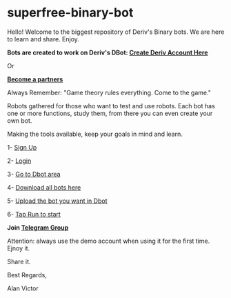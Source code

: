 # superfree-binary-bot
Hello! Welcome to the biggest repository of Deriv's Binary bots. We are here to learn and share. Enjoy.

**Bots are created to work on Deriv's DBot:
[Create Deriv Account Here](https://track.deriv.com/_h1BT0Uryldi34Ib7uprVbWNd7ZgqdRLk/1/)**

Or

**[Become a partners](https://track.deriv.com/_h1BT0Uryldilxv1B6h4gZ2Nd7ZgqdRLk/1/)**

Always Remember: "Game theory rules everything. Come to the game."

Robots gathered for those who want to test and use robots. Each bot has one or more functions, study them, from there you can even create your own bot.

Making the tools available, keep your goals in mind and learn.

1- [Sign Up](https://track.deriv.com/_h1BT0Uryldi34Ib7uprVbWNd7ZgqdRLk/1/)

2- [Login](https://track.deriv.com/_h1BT0Uryldi34Ib7uprVbWNd7ZgqdRLk/1/)

3- [Go to Dbot area](https://track.deriv.com/_h1BT0Uryldi34Ib7uprVbWNd7ZgqdRLk/1/)

4- [Download all bots here](https://github.com/alanvito1/superfree-binary-bot)

5- [Upload the bot you want in Dbot](https://track.deriv.com/_h1BT0Uryldi34Ib7uprVbWNd7ZgqdRLk/1/)

6- [Tap Run to start](https://track.deriv.com/_h1BT0Uryldi34Ib7uprVbWNd7ZgqdRLk/1/)

**Join [Telegram Group](https://t.me/superbinarybots)**

Attention: always use the demo account when using it for the first time. 
Ejnoy it.

Share it.

Best Regards,

Alan Victor
